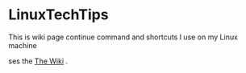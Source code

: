 # LinuxTechTips
This is wiki page continue command and shortcuts I use on my Linux machine

ses the <a href="https://github.com/SalimF/LinuxTechTips/wiki">The Wiki<a/> .

